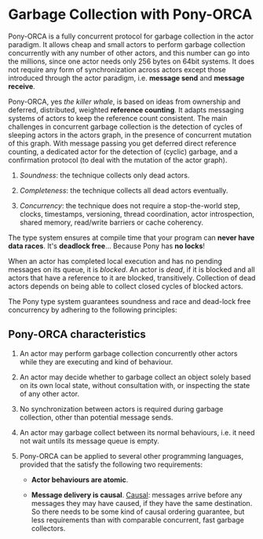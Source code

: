 # Garbage Collection with Pony-ORCA

Pony-ORCA is a fully concurrent protocol for garbage collection in the
actor paradigm. It allows cheap and small actors to perform garbage
collection concurrently with any number of other actors, and this
number can go into the millions, since one actor needs only 256 bytes
on 64bit systems. It does not require any form of synchronization
across actors except those introduced through the actor paradigm,
i.e. **message send** and **message receive**.

Pony-ORCA, yes _the killer whale_, is based on ideas from ownership
and deferred, distributed, weighted **reference counting**. It adapts
messaging systems of actors to keep the reference count
consistent. The main challenges in concurrent garbage collection is
the detection of cycles of sleeping actors in the actors graph, in the
presence of concurrent mutation of this graph. With message passing
you get deferred direct reference counting, a dedicated actor for the
detection of (cyclic) garbage, and a confirmation protocol (to deal
with the mutation of the actor graph).

1. _Soundness_: the technique collects only dead actors.

2. _Completeness_: the technique collects all dead actors eventually.

3. _Concurrency_: the technique does not require a stop-the-world
   step, clocks, timestamps, versioning, thread coordination, actor
   introspection, shared memory, read/write barriers or cache
   coherency.

The type system ensures at compile time that your program can 
**never have data races**. It's **deadlock free**... Because Pony has **no
locks**!

When an actor has completed local execution and has no pending
messages on its queue, it is _blocked_. An actor is _dead_, if it is
blocked and all actors that have a reference to it are blocked,
transitively. Collection of dead actors depends on being able to
collect closed cycles of blocked actors.

The Pony type system guarantees soundness and race and dead-lock
free concurrency by adhering to the following principles:

## Pony-ORCA characteristics

1. An actor may perform garbage collection concurrently other actors
   while they are executing and kind of behaviour.

2. An actor may decide whether to garbage collect an object solely
   based on its own local state, without consultation with, or
   inspecting the state of any other actor.

3. No synchronization between actors is required during garbage
   collection, other than potential message sends.

4. An actor may garbage collect between its normal behaviours, i.e. it
   need not wait untils its message queue is empty.

5. Pony-ORCA can be applied to several other programming languages,
   provided that the satisfy the following two requirements:

    * **Actor behaviours are atomic**.

    * **Message delivery is causal**. 
    [Causal](https://www.google.com/search?q=causal+definition): messages 
    arrive before any messages they may have caused, if they have the same
    destination. So there needs to be some kind of causal ordering guarantee,
    but less requirements than with comparable concurrent, fast garbage
    collectors.


